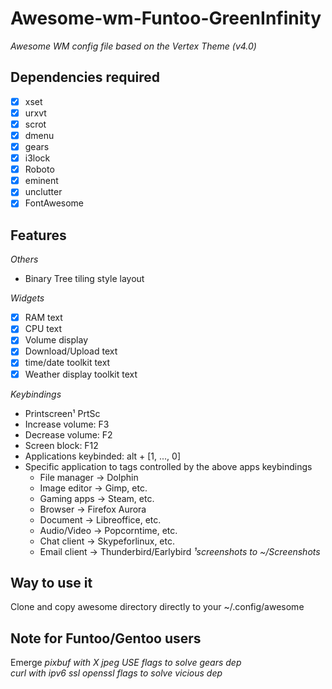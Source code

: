 # Awesome-wm-Funtoo-GreenInfinity
_Awesome WM config file based on the Vertex Theme (v4.0)_

## Dependencies required 
- [x] xset         
- [x] urxvt        
- [x] scrot        
- [x] dmenu        
- [x] gears        
- [x] i3lock       
- [x] Roboto       
- [x] eminent      
- [x] unclutter    
- [x] FontAwesome  

## Features
_Others_
- Binary Tree tiling style layout 

_Widgets_ 
- [x] RAM text                      
- [x] CPU text                      
- [x] Volume display                
- [x] Download/Upload text          
- [x] time/date toolkit text        
- [x] Weather display toolkit text  

_Keybindings_ 
- Printscreen¹ PrtSc 
- Increase volume: F3 
- Decrease volume: F2 
- Screen block: F12
- Applications keybinded: alt + [1, ..., 0]
- Specific application to tags controlled by the above apps keybindings
  - File manager -> Dolphin
  - Image editor -> Gimp, etc.
  - Gaming apps -> Steam, etc.
  - Browser -> Firefox Aurora
  - Document -> Libreoffice, etc.
  - Audio/Video -> Popcorntime, etc.
  - Chat client -> Skypeforlinux, etc.
  - Email client -> Thunderbird/Earlybird 
_¹screenshots to ~/Screenshots_  

## Way to use it
Clone and copy awesome directory directly to your ~/.config/awesome  

## Note for Funtoo/Gentoo users  
Emerge
_pixbuf with X jpeg USE flags to solve gears dep_  
_curl with ipv6 ssl openssl flags to solve vicious dep_  
